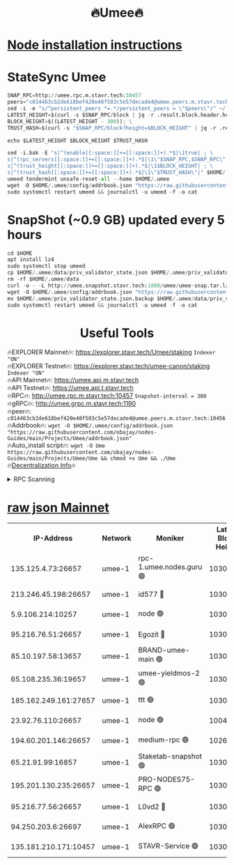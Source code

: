 <h1 align="center"> 🔥Umee🔥</h1>


[Node installation instructions](https://github.com/obajay/nodes-Guides/tree/main/Projects/Umee)
=
# StateSync Umee
```python
SNAP_RPC=http://umee.rpc.m.stavr.tech:10457
peers="c014463cb2de618bef420e40f503c5e57decade4@umee.peers.m.stavr.tech:10456"
sed -i -e "s/^persistent_peers *=.*/persistent_peers = \"$peers\"/" ~/.umee/config/config.toml
LATEST_HEIGHT=$(curl -s $SNAP_RPC/block | jq -r .result.block.header.height); \
BLOCK_HEIGHT=$((LATEST_HEIGHT - 300)); \
TRUST_HASH=$(curl -s "$SNAP_RPC/block?height=$BLOCK_HEIGHT" | jq -r .result.block_id.hash)

echo $LATEST_HEIGHT $BLOCK_HEIGHT $TRUST_HASH

sed -i.bak -E "s|^(enable[[:space:]]+=[[:space:]]+).*$|\1true| ; \
s|^(rpc_servers[[:space:]]+=[[:space:]]+).*$|\1\"$SNAP_RPC,$SNAP_RPC\"| ; \
s|^(trust_height[[:space:]]+=[[:space:]]+).*$|\1$BLOCK_HEIGHT| ; \
s|^(trust_hash[[:space:]]+=[[:space:]]+).*$|\1\"$TRUST_HASH\"|" $HOME/.umee/config/config.toml
umeed tendermint unsafe-reset-all --home $HOME/.umee
wget -O $HOME/.umee/config/addrbook.json "https://raw.githubusercontent.com/obajay/nodes-Guides/main/Projects/Umee/addrbook.json"
sudo systemctl restart umeed && journalctl -u umeed -f -o cat
```
# SnapShot (~0.9 GB) updated every 5 hours
```python
cd $HOME
apt install lz4
sudo systemctl stop umeed
cp $HOME/.umee/data/priv_validator_state.json $HOME/.umee/priv_validator_state.json.backup
rm -rf $HOME/.umee/data
curl -o - -L http://umee.snapshot.stavr.tech:1000/umee/umee-snap.tar.lz4 | lz4 -c -d - | tar -x -C $HOME/.umee --strip-components 2
wget -O $HOME/.umee/config/addrbook.json "https://raw.githubusercontent.com/obajay/nodes-Guides/main/Projects/Umee/addrbook.json"
mv $HOME/.umee/priv_validator_state.json.backup $HOME/.umee/data/priv_validator_state.json
sudo systemctl restart umeed && journalctl -u umeed -f -o cat
```
 <h1 align="center"> Useful Tools</h1>

🔥EXPLORER Mainnet🔥:      https://explorer.stavr.tech/Umee/staking             `Indexer "ON"` \
🔥EXPLORER Testnet🔥:        https://explorer.stavr.tech/umee-canon/staking      `Indexer "ON"` \
🔥API Mainnet🔥:                   https://umee.api.m.stavr.tech \
🔥API Testnet🔥:                     https://umee.api.t.stavr.tech \
🔥RPC🔥:                                   http://umee.rpc.m.stavr.tech:10457                     `Snapshot-interval = 300` \
🔥gRPC🔥:                              http://umee.grpc.m.stavr.tech:1190 \
🔥peer🔥:                     `c014463cb2de618bef420e40f503c5e57decade4@umee.peers.m.stavr.tech:10456` \
🔥Addrbook🔥:    ```wget -O $HOME/.umee/config/addrbook.json "https://raw.githubusercontent.com/obajay/nodes-Guides/main/Projects/Umee/addrbook.json"``` \
🔥Auto_install script🔥: ```wget -O Ume https://raw.githubusercontent.com/obajay/nodes-Guides/main/Projects/Umee/Ume && chmod +x Ume && ./Ume``` \
🔥[Decentralization Info](https://github.com/obajay/StateSync-snapshots/tree/main/Projects/Umee/Decentralization)🔥

<details>
<summary>RPC Scanning</summary>

<h2 align="center"> We scan nodes in real time every 4 hours. And we provide the final result of RPC endpoints.
We cannot influence the operation of these nodes in any way. </h2>


```python
If Voting Power is higher than 0 --> then the Node is a validator of the network and may be subject to attack and be a potential threat to the chain.
```
```python
We marked such validators with a red symbol
```

</details>

[raw json Mainnet](https://rpc-check.umeem.stavr.tech/umeem/rpc-umeem-result.json)
=



<table><tr><th>IP-Address</th><th>Network</th><th>Moniker</th><th>Latest Block Height</th><th>Earliest Block Height</th><th>Catching Up</th><th>Tx Index</th><th>Voting Power</th><th>Scan Time</th></tr><tr><td>135.125.4.73:26657</td><td>umee-1</td><td>rpc-1.umee.nodes.guru 🟢</td><td>10302017</td><td>5167386</td><td>False</td><td>on</td><td>0</td><td>2024-01-26T00:21:48.326592352UTC</td></tr><tr><td>213.246.45.198:26657</td><td>umee-1</td><td>id577 🔴</td><td>10302003</td><td>7100001</td><td>False</td><td>on</td><td>35104859</td><td>2024-01-26T00:20:27.326979623UTC</td></tr><tr><td>5.9.106.214:10257</td><td>umee-1</td><td>node 🟢</td><td>10302013</td><td>7942001</td><td>False</td><td>on</td><td>0</td><td>2024-01-26T00:21:25.059922316UTC</td></tr><tr><td>95.216.76.51:26657</td><td>umee-1</td><td>Egozit 🔴</td><td>10302017</td><td>8262001</td><td>False</td><td>off</td><td>38382992</td><td>2024-01-26T00:21:48.008519545UTC</td></tr><tr><td>85.10.197.58:13657</td><td>umee-1</td><td>BRAND-umee-main 🟢</td><td>10302006</td><td>8427832</td><td>False</td><td>on</td><td>0</td><td>2024-01-26T00:20:45.030290544UTC</td></tr><tr><td>65.108.235.36:19657</td><td>umee-1</td><td>umee-yieldmos-2 🟢</td><td>10301997</td><td>9575548</td><td>False</td><td>on</td><td>0</td><td>2024-01-26T00:19:51.930150564UTC</td></tr><tr><td>185.162.249.161:27657</td><td>umee-1</td><td>ttt 🟢</td><td>10302011</td><td>9733423</td><td>False</td><td>on</td><td>0</td><td>2024-01-26T00:21:12.303649670UTC</td></tr><tr><td>23.92.76.110:26657</td><td>umee-1</td><td>node 🟢</td><td>10046600</td><td>9953901</td><td>False</td><td>on</td><td>0</td><td>2024-01-26T00:22:27.077488068UTC</td></tr><tr><td>194.60.201.146:26657</td><td>umee-1</td><td>medium-rpc 🟢</td><td>10269057</td><td>9984137</td><td>False</td><td>on</td><td>0</td><td>2024-01-26T00:20:35.947433387UTC</td></tr><tr><td>65.21.91.99:16857</td><td>umee-1</td><td>Staketab-snapshot 🟢</td><td>10302008</td><td>9992001</td><td>False</td><td>off</td><td>0</td><td>2024-01-26T00:20:57.721373542UTC</td></tr><tr><td>195.201.130.235:26657</td><td>umee-1</td><td>PRO-NODES75-RPC 🟢</td><td>10302012</td><td>10202012</td><td>False</td><td>on</td><td>0</td><td>2024-01-26T00:21:20.745012629UTC</td></tr><tr><td>95.216.77.56:26657</td><td>umee-1</td><td>L0vd2 🔴</td><td>10302020</td><td>10202020</td><td>False</td><td>off</td><td>37497878</td><td>2024-01-26T00:22:03.634840829UTC</td></tr><tr><td>94.250.203.6:26697</td><td>umee-1</td><td>AlexRPC 🟢</td><td>10302005</td><td>10260001</td><td>False</td><td>on</td><td>0</td><td>2024-01-26T00:20:42.756603750UTC</td></tr><tr><td>135.181.210.171:10457</td><td>umee-1</td><td>STAVR-Service 🟢</td><td>10302019</td><td>10299001</td><td>False</td><td>on</td><td>0</td><td>2024-01-26T00:21:57.008395813UTC</td></tr></table>
